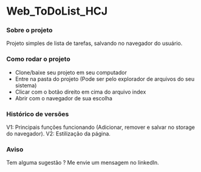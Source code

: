 # Web_ToDoList_HCJ

### Sobre o projeto

Projeto simples de lista de tarefas, salvando no navegador do usuário. 

### Como rodar o projeto
- Clone/baixe seu projeto em seu computador
- Entre na pasta do projeto (Pode ser pelo explorador de arquivos do seu sistema)
- Clicar com o botão direito em cima do arquivo index
- Abrir com o navegador de sua escolha


### Histórico de versões  

V1: Principais funções funcionando (Adicionar, remover e salvar no storage do navegador).
V2: Estilização da página. 


### Aviso

Tem alguma sugestão ? Me envie um mensagem no linkedIn. 
